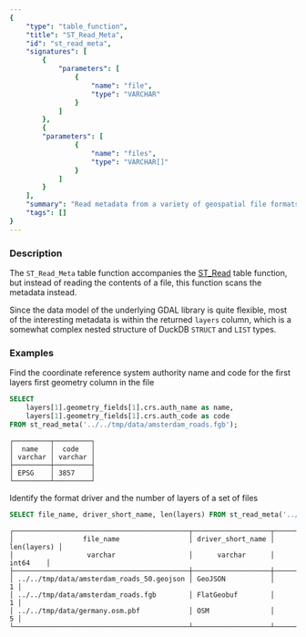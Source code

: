 ```yaml
---
{
    "type": "table_function",
    "title": "ST_Read_Meta",
    "id": "st_read_meta",
    "signatures": [
        {
            "parameters": [
                {
                    "name": "file",
                    "type": "VARCHAR"
                }
            ]
        },
        {
        "parameters": [
                {
                    "name": "files",
                    "type": "VARCHAR[]"
                }
            ]
        }
    ],
    "summary": "Read metadata from a variety of geospatial file formats",
    "tags": []
}
---
```


### Description

The `ST_Read_Meta` table function accompanies the [ST_Read](#st_read) table function, but instead of reading the contents of a file, this function scans the metadata instead.

Since the data model of the underlying GDAL library is quite flexible, most of the interesting metadata is within the returned `layers` column, which is a somewhat complex nested structure of DuckDB `STRUCT` and `LIST` types.

### Examples
Find the coordinate reference system authority name and code for the first layers first geometry column in the file
```sql
SELECT 
    layers[1].geometry_fields[1].crs.auth_name as name, 
    layers[1].geometry_fields[1].crs.auth_code as code 
FROM st_read_meta('../../tmp/data/amsterdam_roads.fgb');
```

```
┌─────────┬─────────┐
│  name   │  code   │
│ varchar │ varchar │
├─────────┼─────────┤
│ EPSG    │ 3857    │
└─────────┴─────────┘
```

Identify the format driver and the number of layers of a set of files
```sql
SELECT file_name, driver_short_name, len(layers) FROM st_read_meta('../../tmp/data/*');
```

```
┌───────────────────────────────────────────┬───────────────────┬─────────────┐
│                 file_name                 │ driver_short_name │ len(layers) │
│                  varchar                  │      varchar      │    int64    │
├───────────────────────────────────────────┼───────────────────┼─────────────┤
│ ../../tmp/data/amsterdam_roads_50.geojson │ GeoJSON           │           1 │
│ ../../tmp/data/amsterdam_roads.fgb        │ FlatGeobuf        │           1 │
│ ../../tmp/data/germany.osm.pbf            │ OSM               │           5 │
└───────────────────────────────────────────┴───────────────────┴─────────────┘
```
